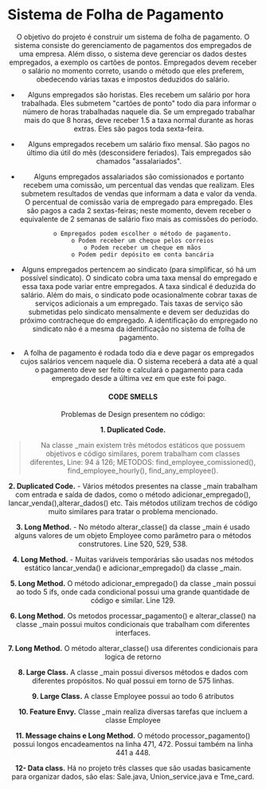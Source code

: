 # Sistema de Folha de Pagamento

<center>O objetivo do projeto é construir um sistema de folha de pagamento. O sistema consiste do
gerenciamento de pagamentos dos empregados de uma empresa. Além disso, o sistema deve
gerenciar os dados destes empregados, a exemplo os cartões de pontos. Empregados devem receber
o salário no momento correto, usando o método que eles preferem, obedecendo várias taxas e
impostos deduzidos do salário.
  
   - Alguns empregados são horistas. Eles recebem um salário por hora trabalhada. Eles
       submetem "cartões de ponto" todo dia para informar o número de horas trabalhadas naquele
       dia. Se um empregado trabalhar mais do que 8 horas, deve receber 1.5 a taxa normal
       durante as horas extras. Eles são pagos toda sexta-feira.
       
   - Alguns empregados recebem um salário fixo mensal. São pagos no último dia útil do mês
       (desconsidere feriados). Tais empregados são chamados "assalariados".
       
   - Alguns empregados assalariados são comissionados e portanto recebem uma comissão, um
       percentual das vendas que realizam. Eles submetem resultados de vendas que informam a
       data e valor da venda. O percentual de comissão varia de empregado para empregado. Eles
       são pagos a cada 2 sextas-feiras; neste momento, devem receber o equivalente de 2 semanas
       de salário fixo mais as comissões do período.
       
           o Empregados podem escolher o método de pagamento.
           o Podem receber um cheque pelos correios
           o Podem receber um cheque em mãos
           o Podem pedir depósito em conta bancária
   
   -  Alguns empregados pertencem ao sindicato (para simplificar, só há um possível sindicato).
        O sindicato cobra uma taxa mensal do empregado e essa taxa pode variar entre
        empregados. A taxa sindical é deduzida do salário. Além do mais, o sindicato pode
        ocasionalmente cobrar taxas de serviços adicionais a um empregado. Tais taxas de serviço
        são submetidas pelo sindicato mensalmente e devem ser deduzidas do próximo
        contracheque do empregado. A identificação do empregado no sindicato não é a mesma da
        identificação no sistema de folha de pagamento.
   
   - A folha de pagamento é rodada todo dia e deve pagar os empregados cujos salários vencem
        naquele dia. O sistema receberá a data até a qual o pagamento deve ser feito e calculará o
        pagamento para cada empregado desde a última vez em que este foi pago.
        
       
#### CODE SMELLS

Problemas de Design presentem no código:


**1. Duplicated Code.**

> Na classe _main existem três métodos estáticos que possuem objetivos e código similares, porem trabalham com classes diferentes, Line: 94 á 126; METODOS: find_employee_comissioned(), find_employee_hourly(), find_any_employee().


**2. Duplicated Code.**
      - Vários métodos presentes na classe _main trabalham com entrada e saída de dados, como o método adicionar_empregado(), lancar_venda(),alterar_dados() etc. Tais         métodos utilizam trechos de código muito similares para tratar o problema mencionado.

**3. Long Method.**
      - No método alterar_classe() da classe _main é usado alguns valores de um objeto Employee como parâmetro para o métodos construtores. Line 520, 529, 538.

**4. Long Method.**
      - Muitas variáveis temporárias são usadas nos métodos estático lancar_venda() e adicionar_empregado() da classe _main. 

**5. Long Method.**
    O método adicionar_empregado() da classe _main possui ao todo 5 ifs, onde cada condicional possui uma grande quantidade de código e similar. Line 129.

**6. Long Method.**
    Os metodos processar_pagamento() e alterar_classe() na classe _main possui muitos condicionais que trabalham com diferentes interfaces.

**7. Long Method.**
    O método alterar_classe() usa diferentes condicionais para logica de retorno 

**8. Large Class.**
    A classe _main possui diversos métodos e dados com diferentes propósitos. No qual possui em torno de 575 linhas.

**9. Large Class.**
    A classe Employee possui ao todo 6 atributos
    
**10. Feature Envy.**
    Classe _main realiza diversas tarefas que incluem a classe Employee
    
**11. Message chains e Long Method.**
    O método processor_pagamento() possui longos encadeamentos na linha 471, 472. Possui também na linha 441 a 448.
    
**12- Data class.**
    Há no projeto três classes que são usadas basicamente para organizar dados, são elas:
    Sale.java, Union_service.java e Tme_card.

</center>
